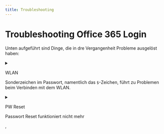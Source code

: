 ```yaml
---
title: Troubleshooting
---
```


# Troubleshooting Office 365 Login

Unten aufgeführt sind Dinge, die in dre Vergangenheit Probleme ausgelöst haben:

<details><summary>

<span className="badge badge--warning">WLAN</span> 

Sonderzeichen im Passwort, namentlich das `$`-Zeichen, führt zu Problemen beim Verbinden mit dem WLAN.
</summary>

**Lösung**: `$`-Zeichen aus dem Passwort entfernen.
</details>

<details><summary>

<span className="badge badge--danger">PW Reset</span>

Passwort Reset funktioniert nicht mehr
</summary>

Hat Ihre Telefonnummer gewechselt? Dann gibt es eine Fehlermeldung beim Passwort Reset.

**Lösung**: Auf dem Sekretariat die neue Telefonnummer melden, 24-48h später sollte sich das Passwort zurücksetzen lassen. 
</details>, 